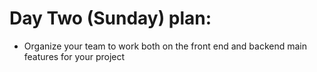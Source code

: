 # Day Two (Sunday) plan:

- Organize your team to work both on the front end and backend main features for your project
